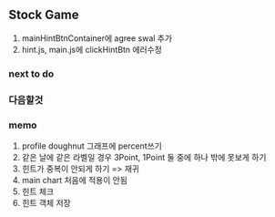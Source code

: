 ## Stock Game

1. mainHintBtnContainer에 agree swal 추가
2. hint.js, main.js에 clickHintBtn 에러수정

### next to do

### 다음할것

### memo

1. profile doughnut 그래프에 percent쓰기
2. 같은 날에 같은 라벨일 경우 3Point, 1Point 둘 중에 하나 밖에 못보게 하기
3. 힌트가 중복이 안되게 하기 => 재귀
4. main chart 처음에 적용이 안됨
5. 힌트 체크
6. 힌트 객체 저장
